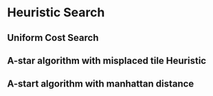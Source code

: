 # Heuristic Search

## Uniform Cost Search


## A-star algorithm with misplaced tile Heuristic


## A-start algorithm with manhattan distance


